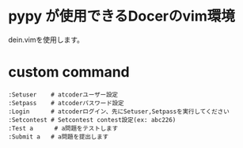 # pypy が使用できるDocerのvim環境
dein.vimを使用します。

# custom command

```
:Setuser    # atcoderユーザー設定
:Setpass    # atcoderパスワード設定
:Login      # atcoderログイン、先にSetuser,Setpassを実行してください
:Setcontest # Setcontest contest設定(ex: abc226)
:Test a      # a問題をテストします
:Submit a   # a問題を提出します
```
